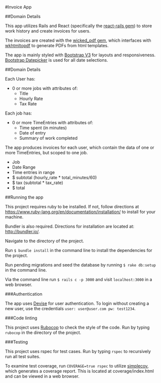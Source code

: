 #Invoice App

##Domain Details

This app utilizes Rails and React (specifically the [react-rails gem](https://github.com/reactjs/react-rails)) to store work history and create invoices for users.  

The invoices are created with the [wicked_pdf gem](https://github.com/mileszs/wicked_pdf), which interfaces with [wkhtmltopdf](http://wkhtmltopdf.org/) to generate PDFs from html templates.

The app is mainly styled with [Bootstrap V3](http://getbootstrap.com/) for layouts and responsiveness. [Bootstrap Datepicker](https://github.com/eternicode/bootstrap-datepicker) is used for all date selections.

##Domain Details

Each User has:
  - 0 or more jobs with attributes of:
    - Title
    - Hourly Rate
    - Tax Rate

Each job has:
  - 0 or more TimeEntries with attributes of:
    - Time spent (in minutes)
    - Date of entry
    - Summary of work completed

The app produces invoices for each user, which contain the data of one or more TimeEntries, but scoped to one job.
  - Job
  - Date Range
  - Time entries in range
  - $ subtotal (hourly_rate * total_minutes/60)
  - $ tax (subtotal * tax_rate)
  - $ total

##Running the app

This project requires ruby to be installed. If not, follow directions at https://www.ruby-lang.org/en/documentation/installation/ to install for your machine.

Bundler is also required. Directions for installation are located at: http://bundler.io/.

Navigate to the directory of the project.

Run `$ bundle install` in the command line to install the dependencies for the project.

Run pending migrations and seed the database by running `$ rake db:setup` in the command line.

Via the command line run `$ rails c -p 3000` and visit `localhost:3000` in a web browser.

###Authentication

The app uses [Devise](https://github.com/plataformatec/devise) for user authentication. To login without creating a new user, use the credentials `user: user@user.com pw: test1234`.

###Code linting

This project uses [Rubocop](https://github.com/bbatsov/rubocop) to check the style of the code. Run by typing `rubocop` in the directory of the project.

###Testing

This project uses rspec for test cases. Run by typing `rspec` to recursively run all test suites.

To examine test coverage, run `COVERAGE=true rspec` to utilize [simplecov](https://github.com/colszowka/simplecov), which generates a coverage report. This is located at coverage/index.html and can be viewed in a web browser.